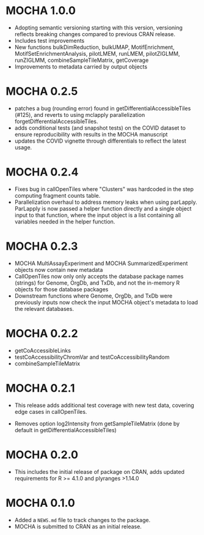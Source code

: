 # MOCHA 1.0.0

* Adopting semantic versioning starting with this version, versioning reflects breaking changes compared to previous CRAN release.
* Includes test improvements
* New functions bulkDimReduction, bulkUMAP, MotifEnrichment, MotifSetEnrichmentAnalysis, pilotLMEM, runLMEM, pilotZIGLMM, runZIGLMM, combineSampleTileMatrix, getCoverage
* Improvements to metadata carried by output objects

# MOCHA 0.2.5

* patches a bug (rounding error) found in getDifferentialAccessibleTiles (#125), and reverts to using mclapply parallelization forgetDifferentialAccessibleTiles.
* adds conditional tests (and snapshot tests) on the COVID dataset to ensure reproducibility with results in the MOCHA manuscript
* updates the COVID vignette through differentials to reflect the latest usage.

# MOCHA 0.2.4

* Fixes bug in callOpenTiles where "Clusters" was hardcoded in the step computing fragment counts table.
* Parallelization overhaul to address memory leaks when using parLapply. ParLapply is now passed a helper function directly and a single object input to that function, where the input object is a list containing all variables needed in the helper function.

# MOCHA 0.2.3

* MOCHA MultiAssayExperiment and MOCHA SummarizedExperiment objects now contain new metadata 
* CallOpenTiles now only only accepts the database package names (strings) for Genome, OrgDb, and TxDb, and not the in-memory R objects for those database packages
* Downstream functions where Genome, OrgDb, and TxDb were previously inputs now check the input MOCHA object's metadata to load the relevant databases.

# MOCHA 0.2.2

* getCoAccessibleLinks
* testCoAccessibilityChromVar and testCoAccessibilityRandom
* combineSampleTileMatrix

# MOCHA 0.2.1

* This release adds additional test coverage with new test data, covering edge cases in callOpenTiles.

* Removes option log2Intensity from getSampleTileMatrix (done by default in getDifferentialAccessibleTiles)

# MOCHA 0.2.0

* This includes the initial release of package on CRAN, adds updated requirements for R >= 4.1.0 and plyranges >1.14.0

# MOCHA 0.1.0

* Added a `NEWS.md` file to track changes to the package.
* MOCHA is submitted to CRAN as an initial release.

